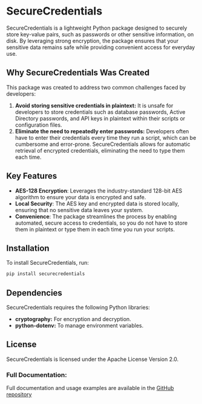 # SecureCredentials

SecureCredentials is a lightweight Python package designed to securely store key-value pairs, such as passwords 
or other sensitive information, on disk. By leveraging strong encryption, the package ensures that your sensitive 
data remains safe while providing convenient access for everyday use.

## Why SecureCredentials Was Created
This package was created to address two common challenges faced by developers:

1. **Avoid storing sensitive credentials in plaintext:** It is unsafe for developers to store credentials such as 
database passwords, Active Directory passwords, and API keys in plaintext within their scripts or configuration files.
2. **Eliminate the need to repeatedly enter passwords:** Developers often have to enter their credentials every 
time they run a script, which can be cumbersome and error-prone. SecureCredentials allows for automatic retrieval 
of encrypted credentials, eliminating the need to type them each time.

## Key Features

- **AES-128 Encryption**: Leverages the industry-standard 128-bit AES algorithm to ensure your data is encrypted 
and safe.
- **Local Security**: The AES key and encrypted data is stored locally, ensuring that no sensitive data leaves 
your system.
- **Convenience**: The package streamlines the process by enabling automated, secure access to credentials, so 
you do not have to store them in plaintext or type them in each time you run your scripts.


## Installation

To install SecureCredentials, run:

```bash
pip install securecredentials
```

## Dependencies

SecureCredentials requires the following Python libraries:

- **cryptography:** For encryption and decryption.
- **python-dotenv:** To manage environment variables.

## License

SecureCredentials is licensed under the Apache License Version 2.0. 

### Full Documentation:  
Full documentation and usage examples are available in the
[GitHub repository](https://github.com/rohitlal125555/securecredentials)